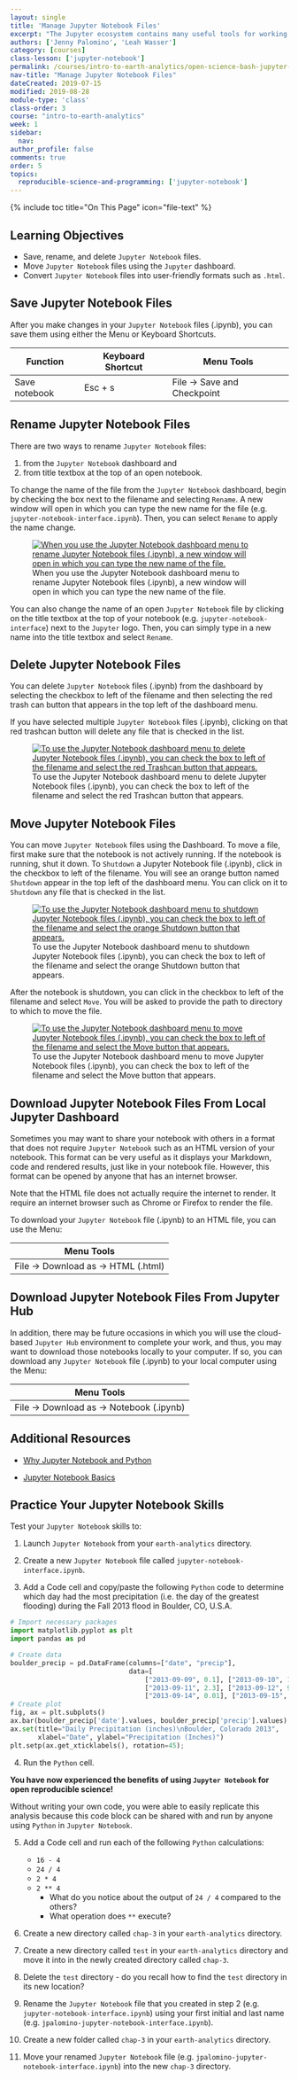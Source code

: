 ```yaml
---
layout: single
title: 'Manage Jupyter Notebook Files'
excerpt: "The Jupyter ecosystem contains many useful tools for working with Python including Jupyter Notebook, an interactive coding environment, and the Jupyter dashboard, which allows you to manage files and directories in your Jupyter environment. Learn how to manage Jupyter Notebook files including saving, renaming, deleting, moving, and downloading notebooks."
authors: ['Jenny Palomino', 'Leah Wasser']
category: [courses]
class-lesson: ['jupyter-notebook']
permalink: /courses/intro-to-earth-analytics/open-science-bash-jupyter-markdown-git/jupyter-python/manage-jupyter-notebook-files/
nav-title: "Manage Jupyter Notebook Files"
dateCreated: 2019-07-15
modified: 2019-08-28
module-type: 'class'
class-order: 3
course: "intro-to-earth-analytics"
week: 1
sidebar:
  nav:
author_profile: false
comments: true
order: 5
topics:
  reproducible-science-and-programming: ['jupyter-notebook']
---
```


{% include toc title="On This Page" icon="file-text" %}

<div class='notice--success' markdown="1">

## <i class="fa fa-graduation-cap" aria-hidden="true"></i> Learning Objectives

* Save, rename, and delete `Jupyter Notebook` files.
* Move `Jupyter Notebook` files using the `Jupyter` dashboard.
* Convert `Jupyter Notebook` files into user-friendly formats such as `.html`. 


## Save Jupyter Notebook Files 

After you make changes in your `Jupyter Notebook` files (.ipynb), you can save them using either the Menu or Keyboard Shortcuts. 

Function  | Keyboard Shortcut | Menu Tools
--- | --- | ---
Save notebook  | Esc + s | File → Save and Checkpoint


## Rename Jupyter Notebook Files

There are two ways to rename `Jupyter Notebook` files: 

1. from the `Jupyter Notebook` dashboard and 
2. from title textbox at the top of an open notebook. 

To change the name of the file from the `Jupyter Notebook` dashboard, begin by checking the box next to the filename and selecting `Rename`. A new window will open in which you can type the new name for the file (e.g. `jupyter-notebook-interface.ipynb`). Then, you can select `Rename` to apply the name change. 

<figure>
 <a href="{{ site.url }}/images/courses/earth-analytics/bootcamp/jupyter-interface/rename-existing-notebook.png">
 <img src="{{ site.url }}/images/courses/earth-analytics/bootcamp/jupyter-interface/rename-existing-notebook.png" alt="When you use the Jupyter Notebook dashboard menu to rename Jupyter Notebook files (.ipynb), a new window will open in which you can type the new name of the file."></a>
 <figcaption> When you use the Jupyter Notebook dashboard menu to rename Jupyter Notebook files (.ipynb), a new window will open in which you can type the new name of the file.
 </figcaption>
</figure>

You can also change the name of an open `Jupyter Notebook` file by clicking on the title textbox at the top of your notebook (e.g. `jupyter-notebook-interface`) next to the `Jupyter` logo. Then, you can simply type in a new name into the title textbox and select `Rename`. 


## Delete Jupyter Notebook Files

You can delete `Jupyter Notebook` files (.ipynb) from the dashboard by selecting the checkbox to left of the filename and then selecting the red trash can button that appears in the top left of the dashboard menu. 

If you have selected multiple `Jupyter Notebook` files (.ipynb), clicking on that red trashcan button will delete any file that is checked in the list. 

<figure>
 <a href="{{ site.url }}/images/courses/earth-analytics/bootcamp/jupyter-interface/delete-existing-notebook.png">
 <img src="{{ site.url }}/images/courses/earth-analytics/bootcamp/jupyter-interface/delete-existing-notebook.png" alt="To use the Jupyter Notebook dashboard menu to delete Jupyter Notebook files (.ipynb), you can check the box to left of the filename and select the red Trashcan button that appears."></a>
 <figcaption> To use the Jupyter Notebook dashboard menu to delete Jupyter Notebook files (.ipynb), you can check the box to left of the filename and select the red Trashcan button that appears.
 </figcaption>
</figure>


## Move Jupyter Notebook Files

You can move `Jupyter Notebook` files using the Dashboard. To move a file, first make sure that the notebook is not actively running. If the notebook is running, shut it down. To `Shutdown` a Jupyter Notebook file (.ipynb), click in the checkbox to left of the filename. You will see an orange button named `Shutdown` appear in the top left of the dashboard menu. You can click on it to `Shutdown` any file that is checked in the list.

<figure>
 <a href="{{ site.url }}/images/courses/earth-analytics/bootcamp/jupyter-interface/shutdown-notebook.png">
 <img src="{{ site.url }}/images/courses/earth-analytics/bootcamp/jupyter-interface/shutdown-notebook.png" alt="To use the Jupyter Notebook dashboard menu to shutdown Jupyter Notebook files (.ipynb), you can check the box to left of the filename and select the orange Shutdown button that appears."></a>
 <figcaption> To use the Jupyter Notebook dashboard menu to shutdown Jupyter Notebook files (.ipynb), you can check the box to left of the filename and select the orange Shutdown button that appears.
 </figcaption>
</figure>

After the notebook is shutdown, you can click in the checkbox to left of the filename and select `Move`. You will be asked to provide the path to directory to which to move the file. 

<figure>
 <a href="{{ site.url }}/images/courses/earth-analytics/bootcamp/jupyter-interface/move-notebook.png">
 <img src="{{ site.url }}/images/courses/earth-analytics/bootcamp/jupyter-interface/move-notebook.png" alt="To use the Jupyter Notebook dashboard menu to move Jupyter Notebook files (.ipynb), you can check the box to left of the filename and select the Move button that appears."></a>
 <figcaption> To use the Jupyter Notebook dashboard menu to move Jupyter Notebook files (.ipynb), you can check the box to left of the filename and select the Move button that appears.
 </figcaption>
</figure>


## Download Jupyter Notebook Files From Local Jupyter Dashboard

Sometimes you may want to share your notebook with others in a format that does not require `Jupyter Notebook` such as an HTML version of your notebook. This format can be very useful as it displays your Markdown, code and rendered results, just like in your notebook file. However, this format can be opened by anyone that has an internet browser.   

Note that the HTML file does not actually require the internet to render. It require an internet browser such as Chrome or Firefox to render the file. 

To download your `Jupyter Notebook` file (.ipynb) to an HTML file, you can use the Menu:

Menu Tools | 
--- |  
File → Download as -> HTML (.html) |


## Download Jupyter Notebook Files From Jupyter Hub

In addition, there may be future occasions in which you will use the cloud-based `Jupyter Hub` environment to complete your work, and thus, you may want to download those notebooks locally to your computer. If so, you can download any `Jupyter Notebook` file (.ipynb) to your local computer using the Menu: 

Menu Tools | 
--- |  
File → Download as -> Notebook (.ipynb) |

<div class="notice--info" markdown="1">

## Additional Resources

* <a href="https://unidata.github.io/online-python-training/introduction.html" target="_blank">Why Jupyter Notebook and Python</a>

* <a href="https://jupyter-notebook.readthedocs.io/en/stable/examples/Notebook/Notebook%20Basics.html" target="_blank">Jupyter Notebook Basics</a>

</div>

<div class="notice--warning" markdown="1">

## <i class="fa fa-pencil-square-o" aria-hidden="true"></i> Practice Your Jupyter Notebook Skills

Test your `Jupyter Notebook` skills to:

1. Launch `Jupyter Notebook` from your `earth-analytics` directory.

2. Create a new `Jupyter Notebook` file called `jupyter-notebook-interface.ipynb`.

3. Add a Code cell and copy/paste the following `Python` code to determine which day had the most precipitation (i.e. the day of the greatest flooding) during the Fall 2013 flood in Boulder, CO, U.S.A. 

```python
# Import necessary packages
import matplotlib.pyplot as plt
import pandas as pd

# Create data
boulder_precip = pd.DataFrame(columns=["date", "precip"], 
                              data=[
                                  ["2013-09-09", 0.1], ["2013-09-10", 1.0], 
                                  ["2013-09-11", 2.3], ["2013-09-12", 9.8], ["2013-09-13", 1.9],
                                  ["2013-09-14", 0.01], ["2013-09-15", 1.4], ["2013-09-16", 0.4]])      
# Create plot
fig, ax = plt.subplots()
ax.bar(boulder_precip['date'].values, boulder_precip['precip'].values)
ax.set(title="Daily Precipitation (inches)\nBoulder, Colorado 2013", 
       xlabel="Date", ylabel="Precipitation (Inches)")
plt.setp(ax.get_xticklabels(), rotation=45);
```
4. Run the `Python` cell. 

**You have now experienced the benefits of using `Jupyter Notebook` for open reproducible science!**  

Without writing your own code, you were able to easily replicate this analysis because this code block can be shared with and run by anyone using `Python` in `Jupyter Notebook`. 

5. Add a Code cell and run each of the following `Python` calculations:
    * `16 - 4`
    * `24 / 4`
    * `2 * 4`
    * `2 ** 4`
        * What do you notice about the output of `24 / 4` compared to the others? 
        * What operation does `**` execute?

6. Create a new directory called `chap-3` in your `earth-analytics` directory. 

7. Create a new directory called `test` in your `earth-analytics` directory and move it into in the newly created directory called `chap-3`.

8. Delete the `test` directory - do you recall how to find the `test` directory in its new location? 

9. Rename the `Jupyter Notebook` file that you created in step 2 (e.g. `jupyter-notebook-interface.ipynb`) using your first initial and last name (e.g. `jpalomino-jupyter-notebook-interface.ipynb`). 

10. Create a new folder called `chap-3` in your `earth-analytics` directory. 

11. Move your renamed `Jupyter Notebook` file (e.g. `jpalomino-jupyter-notebook-interface.ipynb`) into the new `chap-3` directory. 

</div>


